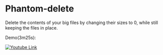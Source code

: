 # Phantom-delete

Delete the contents of your big files by changing their sizes to 0, while still keeping the files in place.

Demo(3m25s):

[![Youtube Link](https://s19.postimg.cc/tfded389v/thumbnail_-_Phantom-delete_1.png)](https://youtu.be/g4NJH2ZTaT8)
